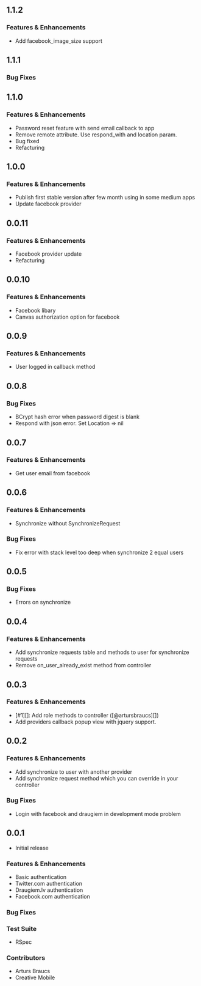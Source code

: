## 1.1.2

### Features & Enhancements

* Add facebook_image_size support

## 1.1.1

### Bug Fixes

## 1.1.0

### Features & Enhancements

* Password reset feature with send email callback to app
* Remove remote attribute. Use respond_with and location param.
* Bug fixed
* Refacturing

## 1.0.0

### Features & Enhancements

* Publish first stable version after few month using in some medium apps
* Update facebook provider

## 0.0.11

### Features & Enhancements

* Facebook provider update
* Refacturing

## 0.0.10

### Features & Enhancements

* Facebook libary
* Canvas authorization option for facebook

## 0.0.9

### Features & Enhancements

* User logged in callback method

## 0.0.8

### Bug Fixes

* BCrypt hash error when password digest is blank
* Respond with json error. Set Location => nil

## 0.0.7

### Features & Enhancements

* Get user email from facebook

## 0.0.6

### Features & Enhancements

* Synchronize without SynchronizeRequest

### Bug Fixes

* Fix error with stack level too deep when synchronize 2 equal users

## 0.0.5

### Bug Fixes

* Errors on synchronize

## 0.0.4

### Features & Enhancements

* Add synchronize requests table and methods to user for synchronize requests
* Remove on_user_already_exist method from controller

## 0.0.3

### Features & Enhancements

* [#1][]: Add role methods to controller ([@artursbraucs][])
* Add providers callback popup view with jquery support.

## 0.0.2

### Features & Enhancements

* Add synchronize to user with another provider
* Add synchronize request method which you can override in your controller

### Bug Fixes

* Login with facebook and draugiem in development mode problem

## 0.0.1

* Initial release

### Features & Enhancements

* Basic authentication
* Twitter.com authentication
* Draugiem.lv authentication
* Facebook.com authentication

### Bug Fixes

### Test Suite

* RSpec

### Contributors

* Arturs Braucs
* Creative Mobile